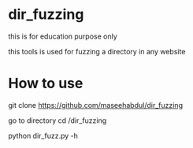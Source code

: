 # dir_fuzzing
this is for education purpose only 

this tools is used for fuzzing a directory in any website

# How to use

git clone https://github.com/maseehabdul/dir_fuzzing 

go to directory cd /dir_fuzzing

python dir_fuzz.py -h 

